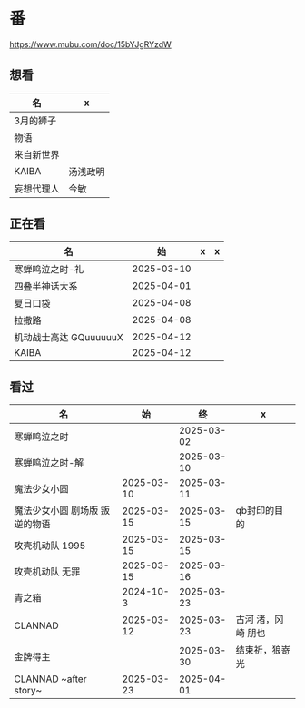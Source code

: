 # 番

https://www.mubu.com/doc/15bYJgRYzdW

## 想看

| 名         | x        |
| ---------- | -------- |
| 3月的狮子  |          |
| 物语       |          |
| 来自新世界 |          |
| KAIBA      | 汤浅政明 |
| 妄想代理人 | 今敏     |

## 正在看

| 名                     | 始         | x    | x    |
| ---------------------- | ---------- | ---- | ---- |
| 寒蝉鸣泣之时-礼        | 2025-03-10 |      |      |
| 四叠半神话大系         | 2025-04-01 |      |      |
| 夏日口袋               | 2025-04-08 |      |      |
| 拉撒路                 | 2025-04-08 |      |      |
| 机动战士高达 GQuuuuuuX | 2025-04-12 |      |      |
| KAIBA                  | 2025-04-12 |      |      |



## 看过

| 名              | 始   | 终         | x    |
| --------------- | ---- | ---------- | ---- |
| 寒蝉鸣泣之时 |  | 2025-03-02 |  |
| 寒蝉鸣泣之时-解 |      | 2025-03-10 |      |
| 魔法少女小圆    | 2025-03-10 | 2025-03-11 |      |
| 魔法少女小圆 剧场版 叛逆的物语 | 2025-03-15 | 2025-03-15 | qb封印的目的 |
| 攻壳机动队 1995 | 2025-03-15 | 2025-03-15 |  |
| 攻壳机动队 无罪 | 2025-03-15 | 2025-03-16 | |
| 青之箱 | 2024-10-3 | 2025-03-23 | |
| CLANNAD | 2025-03-12 | 2025-03-23 | 古河 渚，冈崎 朋也 |
| 金牌得主 |  | 2025-03-30 | 结束祈，狼嵜光 |
| CLANNAD ~after story~ | 2025-03-23 | 2025-04-01 |  |

